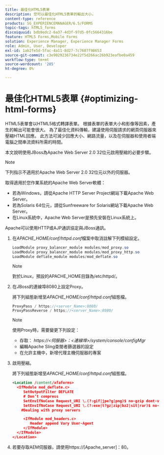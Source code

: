```yaml
---
title: 最佳化HTML5表單
description: 您可以最佳化HTML5表單的輸出大小。
content-type: reference
products: SG_EXPERIENCEMANAGER/6.5/FORMS
topic-tags: hTML5_forms
discoiquuid: bdb9edc2-6a37-4d3f-97d5-0fc5664316be
feature: HTML5 Forms,Mobile Forms
solution: Experience Manager, Experience Manager Forms
role: Admin, User, Developer
exl-id: 1ab2fe5d-5fac-4a11-8d27-7c7607f98653
source-git-commit: c3e9029236734e22f5d266ac26b923eafbe0a459
workflow-type: tm+mt
source-wordcount: '285'
ht-degree: 0%

---
```


# 最佳化HTML5表單 {#optimizing-html-forms}

HTML5表單會以HTML5格式轉譯表單。 根據表單的表單大小和影像等因素，產生的輸出可能會很大。 為了最佳化資料傳輸，建議使用伺服請求的網頁伺服器來壓縮HTML回應。 此方法可減少回應大小、網路流量，以及在伺服器和使用者端電腦之間串流資料所需的時間。

本文說明使用JBoss為Apache Web Server 2.0 32位元啟用壓縮的必要步驟。

>[!NOTE]
>
>下列指示不適用於Apache Web Server 2.0 32位元以外的伺服器。

取得適用於您作業系統的Apache Web Server軟體：

* 若為Windows，請從Apache HTTP Server Project網站下載Apache Web Server。
* 若為Solaris 64位元，請從Sunfreeware for Solaris網站下載Apache Web Server。
* 在Linux系統中，Apache Web Server是預先安裝在Linux系統上。

Apache可以使用HTTP或AJP通訊協定與JBoss通訊。

1. 在&#x200B;*APACHE_HOME/conf/httpd.conf*&#x200B;檔案中取消註解下列模組設定。

   ```java
   LoadModule proxy_balancer_module modules/mod_proxy.so
   LoadModule proxy_balancer_module modules/mod_proxy_http.so
   LoadModule deflate_module modules/mod_deflate.so
   ```

   >[!NOTE]
   >
   >對於Linux，預設的APACHE_HOME目錄為/etc/httpd/。

1. 在JBoss的連線埠8080上設定Proxy。

   將下列組態新增至&#x200B;*APACHE_HOME/conf/httpd.conf*&#x200B;組態檔。

   ```java
   ProxyPass / https://<server_Name>:8080/
   ProxyPassReverse / https://<server_Name>:8080/
   ```

   >[!NOTE]
   >
   >使用Proxy時，需要變更下列設定：
   >
   >* 存取： *https://&lt;伺服器>：&lt;連線埠>/system/console/configMgr*
   * 編輯Apache Sling查閱者篩選器的設定
   * 在允許主機中，新增代理主機伺服器的專案

1. 啟用壓縮。

   將下列組態新增至&#x200B;*APACHE_HOME/conf/httpd.conf*&#x200B;組態檔。

   ```xml
   <Location /content/xfaforms>
     <IfModule mod_deflate.c>
        SetOutputFilter DEFLATE
        # Don’t compress
        SetEnvIfNoCase Request_URI \.(?:gif|jpe?g|png)$ no-gzip dont-vary
        SetEnvIfNoCase Request_URI \.(?:exe|t?gz|zip|bz2|sit|rar)$ no-gzip dont-vary
       #Dealing with proxy servers
   
        <IfModule mod_headers.c>
           Header append Vary User-Agent
        </IfModule>
     </IfModule>
   </Location>
   ```

1. 若要存取AEM伺服器，請使用https://[Apache_server]：80。
